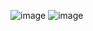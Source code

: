 ![image](https://user-images.githubusercontent.com/32540819/118275300-ee58ed00-b4ce-11eb-9abc-3959d58c5691.png)
![image](https://user-images.githubusercontent.com/32540819/118275405-0af52500-b4cf-11eb-906b-b61ef87aabc2.png)

